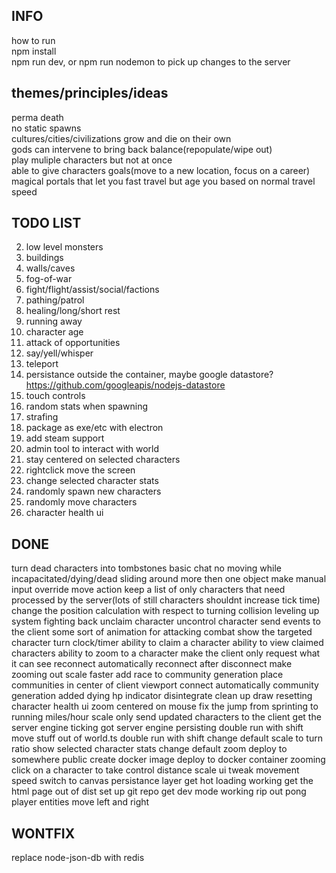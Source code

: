 ## INFO
how to run  
npm install  
npm run dev, or npm run nodemon to pick up changes to the server 

## themes/principles/ideas
perma death  
no static spawns  
cultures/cities/civilizations grow and die on their own  
gods can intervene to bring back balance(repopulate/wipe out)  
play muliple characters but not at once  
able to give characters goals(move to a new location, focus on a career)  
magical portals that let you fast travel but age you based on normal travel speed

## TODO LIST
2. low level monsters
3. buildings
4. walls/caves
5. fog-of-war
6. fight/flight/assist/social/factions
7. pathing/patrol
8. healing/long/short rest
9.  running away
10. character age
11. attack of opportunities
12. say/yell/whisper
13. teleport
14. persistance outside the container, maybe google datastore? https://github.com/googleapis/nodejs-datastore
15. touch controls
16. random stats when spawning 
17. strafing 
18. package as exe/etc with electron
19. add steam support
20. admin tool to interact with world
21. stay centered on selected characters
22. rightclick move the screen
23. change selected character stats
24. randomly spawn new characters
25. randomly move characters
26. character health ui

## DONE
turn dead characters into tombstones
basic chat
no moving while incapacitated/dying/dead 
sliding around more then one object
make manual input override move action
keep a list of only characters that need processed by the server(lots of still characters shouldnt increase tick time)
change the position calculation with respect to turning
collision 
leveling up system 
fighting back
unclaim character
uncontrol character
send events to the client
some sort of animation for attacking
combat
show the targeted character
turn clock/timer
ability to claim a character 
ability to view claimed characters
ability to zoom to a character
make the client only request what it can see
reconnect automatically
reconnect after disconnect
make zooming out scale faster
add race to community generation
place communities in center of client viewport
connect automatically
community generation
added dying hp indicator
disintegrate
clean up draw resetting
character health ui
zoom centered on mouse
fix the jump from sprinting to running
miles/hour scale
only send updated characters to the client
get the server engine ticking
got server engine persisting
double run with shift
move stuff out of world.ts
double run with shift
change default scale to turn ratio
show selected character stats
change default zoom
deploy to somewhere public
create docker image
deploy to docker container
zooming
click on a character to take control
distance scale ui
tweak movement speed
switch to canvas
persistance layer
get hot loading working
get the html page out of dist
set up git repo
get dev mode working
rip out pong
player entities
move left and right

## WONTFIX
replace node-json-db with redis
